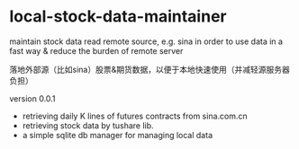 # local-stock-data-maintainer
maintain stock data read remote source, e.g. sina
in order to use data in a fast way & reduce the burden of remote server

落地外部源（比如sina）股票&期货数据，以便于本地快速使用（并减轻源服务器负担）

version 0.0.1
- retrieving daily K lines of futures contracts from sina.com.cn
- retrieving stock data by tushare lib.
- a simple sqlite db manager for managing local data
